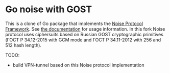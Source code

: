 # Go noise with GOST

This is a clone of Go package that implements the [Noise Protocol
Framework](https://noiseprotocol.org). See [the
documentation](https://godoc.org/github.com/flynn/noise) for usage information. In this fork Noise protocol uses ciphersuits based on Russian GOST cryptographic primitives (ГОСТ Р 34.12-2015 with GCM mode and ГОСТ Р 34.11-2012 with 256 and 512 hash length).

TODO:
 - build VPN-tunnel based on this Noise protocol implementation


